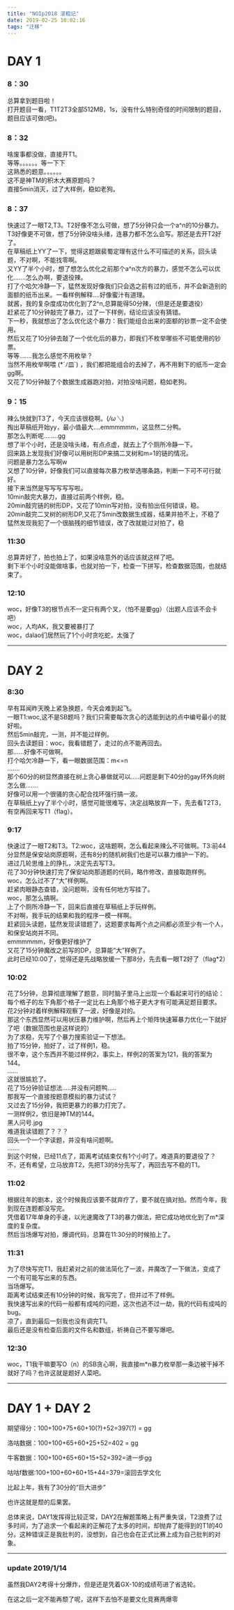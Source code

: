 ```yaml
---
title: "NOIp2018 滚粗记"
date: 2019-02-25 10:02:16
tags: "迁移"
---
```

<h1>DAY 1</h1>
<h3>8：30</h3>
<p>总算拿到题目啦！<br />
打开题目一看，T1T2T3全部512MB，1s，没有什么特别奇怪的时间限制的题目，题目应该可做(吧)。</p>
<h3>8：32</h3>
<p>啥废事都没做，直接开T1。<br />
等等。。。。。。等一下下<br />
这熟悉的题意。。。。。。<br />
这不是神TM的积木大赛原题吗？<br />
直接5min消灭，过了大样例，稳如老狗。</p>
<h3>8：37</h3>
<p>快速过了一眼T2,T3。T2好像不怎么可做，想了5分钟只会一个a^n的10分暴力。T3好像更不可做，想了5分钟没啥头绪，连暴力都不怎么会写。那还是去开T2好了。<br />
在草稿纸上YY了一下，觉得这题跟裴蜀定理有这什么不可描述的关系，回头读题，不对啊，不能找零啊。<br />
又YY了半个小时，想了想怎么优化之前那个a^n次方的暴力，感觉不怎么可以优化.......怎么办啊，要退役辣。<br />
打了个哈欠冷静一下，猛然发现好像我们只会选之前有过的纸币，并不会新造别的面额的纸币出来。一看样例解释....好像蜜汁有道理。<br />
就酱，我的复杂度成功优化到了2^n,总算能得50分辣，（但是还是要退役）<br />
赶紧花了10分钟敲完了暴力，过了一下样例，结论应该没有猜错。<br />
下一秒，我就想出了怎么优化这个暴力：我们能组合出来的面额的钞票一定不会使用。<br />
然后又花了10分钟去敲了一个优化后的暴力，即我们不枚举哪些不可能使用的钞票。<br />
等等.......我怎么感觉不用枚举？<br />
当然不用枚举啊喂 (*´ﾉ皿`) ，我们都把能组合的去掉了，再不用剩下的纸币一定会gg啊。<br />
又花了10分钟敲了个数据生成器跑对拍，对拍没啥问题，稳如老狗。</p>
<h3>9：15</h3>
<p>辣么快就到T3了，今天应该很稳啊。(<em>/ω＼</em>)<br />
掏出草稿纸开始yy，最小值最大....emmmmmm，这显然二分鸭。<br />
那怎么判断呢........gg<br />
想了半个小时，还是没啥头绪，有点点虚，就去上了个厕所冷静一下。<br />
回来路上发现我们好像可以用树形DP来搞二叉树和m=1的链的情况。<br />
问题是暴力怎么写啊w<br />
又想了10分钟，好像我们可以直接每次暴力枚举选哪条路，判断一下可不可行就好。<br />
接下来当然是写写写写写啦。<br />
10min敲完大暴力，直接过前两个样例，稳。<br />
20min敲完链的树形DP，又花了10min写对拍，没有拍出任何错误，稳。<br />
20min敲完二叉树的树形DP,又花了5min改数据生成器，结果并拍不上，不稳了<br />
猛然发现我犯了一个很脑残的细节错误，改了改就能过对拍了，稳</p>
<h3>11:30</h3>
<p>总算弄好了，拍也拍上了，如果没啥意外的话应该就这样了吧。<br />
剩下半个小时没能做啥事，也就对拍一下，检查一下拼写，检查数据范围，也就结束了。</p>
<h3>12:10</h3>
<p>woc，好像T3的根节点不一定只有两个叉，（怕不是要gg）（出题人应该不会卡吧）<br />
woc，人均AK，我又要被暴打了<br />
woc，dalao们居然玩了1个小时贪吃蛇，太强了</p>
<hr />
<h1>DAY 2</h1>
<h3>8:30</h3>
<p>早有耳闻昨天晚上紧急换题，今天会难到起飞。<br />
一眼T1:woc,这不是SB题吗？我们只需要每次贪心的选能到达的点中编号最小的就好啦。<br />
然后5min敲完，一测，并不能过样例。<br />
回头去读题目：woc，我看错题了，走过的点不能再回去。<br />
那......好像不可做啊。<br />
打个哈欠冷静一下，看一眼数据范围：m&lt;=n<br />
.......<br />
那个60分的树显然直接在树上贪心暴做就可以.....问题是剩下40分的gay环外向树怎么做.......<br />
好像可以用一个很骚的贪心配合找环强行搞一波。<br />
在草稿纸上yy了半个小时，感觉可能很难写，决定战略放弃一下，先去看T2T3，有空再回来写T1（flag）。</p>
<h3>9:17</h3>
<p>快速过了一眼T2和T3。T2:woc，这啥题啊，怎么看起来辣么不可做啊。T3:前44分显然是保安站岗原题啊，还有8分的随机树我们也是可以暴力维护一下的。<br />
进过几轮思维上的挣扎，决定先去写T3。<br />
花了30分钟快速打完了保安站岗那道题的代码，略作修改，直接取跑样例。<br />
woc，怎么过不了“大”样例啊。<br />
赶紧肉眼静态查错，没问题啊，没有任何地方写挂了。<br />
woc，那怎么搞啊。<br />
上了个厕所冷静一下，回来后直接在草稿纸上手玩样例。<br />
不对啊，我手玩的结果和我的程序一模一样啊。<br />
赶紧回头读题，猛然发现读错题了，这题要求每两个点之间都必须至少有一个人，和保安站岗并不同。<br />
emmmmmm，好像更好维护了<br />
又花了15分钟魔改之前写的DP，总算能“大”样例了。<br />
此时已经10:00了，觉得还是先战略放缓一下那8分，先去看一眼T2好了（flag*2）</p>
<h3>10:02</h3>
<p>花了5分钟，总算彻底理解了题意，同时脑子里马上出现一个看起来可行的结论：每个格子的左下角那个格子一定比右上角那个格子更大才有可能满足题目要求。<br />
花2分钟对着样例解释观察了一波，好像是对的。<br />
那这个东西显然可以用状压暴力维护啊，然后再上个矩阵快速幂暴力优化一下就好了吧（数据范围也是这样说的）<br />
为了求稳，先写了个暴力搜索验证一下想法。<br />
拍了15分钟，拍好了，过了样例1，稳。<br />
很不幸，这个东西并不能过样例2，事实上，样例2的答案为121，我的答案为144。<br />
......<br />
这就很尴尬了。<br />
花了15分钟验证想法.....并没有问题鸭.....<br />
那我写一个直接按题意模拟的暴力试试？<br />
又过去了15分钟，我把更暴力的暴力打完了。<br />
一测样例2，依旧是神TM的144。<br />
黑人问号.jpg<br />
难道我读错题了？？？<br />
回头一个一个字读题，并没有啥问题啊。<br />
.......<br />
到这个时候，已经11点了，距离考试结束仅有1个小时了。难道真的要退役了？<br />
不，还有希望，立马放弃T2，先把T3的8分先写了，再回去写不稳的T1。</p>
<h3>11:02</h3>
<p>根据往年的剧本，这个时候我应该要不就弃疗了，要不就在搞对拍。然而今年，我到现在连题都没写完。<br />
凭借着17年单身的手速，以光速魔改了T3的暴力做法，把它成功地优化到了m*深度的复杂度。<br />
然后当场爆写对拍，爆调代码，总算在11:30分的时候拍上了。</p>
<h3>11:31</h3>
<p>为了尽快写完T1，我赶紧对之前的做法简化了一波，并魔改了一下做法，变成了一个有可能写出来的东西。<br />
当场爆写。<br />
距离考试结束还有10分钟的时候，我写完了，但并过不了样例。<br />
我快速写出来的代码一般都有成吨的问题，这次也逃不过一劫，我的代码有成吨的bug。<br />
凉了，直到最后一刻我也没有调完T1。<br />
最后还是没有检查后面的文件名和数组，祈祷自己不要写爆吧。</p>
<h3>12:30</h3>
<p>woc，T1我干嘛要写O（n）的SB贪心啊，我直接m*n暴力枚举那一条边被干掉不就好了吗？也许这就是题好人菜吧。</p>
<hr />
<h1>DAY 1 + DAY 2</h1>
<p>期望得分：100+100+75+60+10(?)+52=397(?) = gg</p>
<p>洛咕数据：100+100+65+60+25+52=402 = gg</p>
<p>牛客数据：100+100+65+60+15+52=392=进一步gg</p>
<p>咕咕f数据:100+100+60+60+15+44=379=滚回去学文化</p>
<p>比起上年，我有了30分的“巨大进步”</p>
<p>也许这就是颓的后果罢。</p>
<p>总体来说，DAY1发挥得比较正常，DAY2在解题策略上有严重失误，T2浪费了过多时间，为了追求一个看起来的正解花了太多的时间，却抛弃了能得到的T1的40分。这种错误正是我批判的，没想到，自己也会在正式比赛上成为自己批判的对象。</p>
<hr />
<h3>update 2019/1/14</h3>
<p>虽然我DAY2考得十分爆炸，但是还是凭着GX-10的成绩苟进了省选轮。</p>
<p>在这之后一定不能再颓了呢，这样下去怕不是要文化竞赛两爆零</p>
